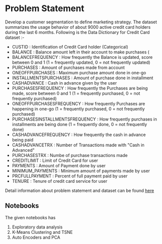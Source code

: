 # Problem Statement

Develop a customer segmentation to define marketing strategy. The dataset summarizes the usage behavior of about 9000 active credit card holders during the last 6 months.
Following is the Data Dictionary for Credit Card dataset :-

* CUSTID : Identification of Credit Card holder (Categorical)
* BALANCE : Balance amount left in their account to make purchases (
* BALANCEFREQUENCY : How frequently the Balance is updated, score between 0 and 1 (1 = frequently updated, 0 = not frequently updated)
* PURCHASES : Amount of purchases made from account
* ONEOFFPURCHASES : Maximum purchase amount done in one-go
* INSTALLMENTSPURCHASES : Amount of purchase done in installment
* CASHADVANCE : Cash in advance given by the user
* PURCHASESFREQUENCY : How frequently the Purchases are being made, score between 0 and 1 (1 = frequently purchased, 0 = not frequently purchased)
* ONEOFFPURCHASESFREQUENCY : How frequently Purchases are happening in one-go (1 = frequently purchased, 0 = not frequently purchased)
* PURCHASESINSTALLMENTSFREQUENCY : How frequently purchases in installments are being done (1 = frequently done, 0 = not frequently done)
* CASHADVANCEFREQUENCY : How frequently the cash in advance being paid
* CASHADVANCETRX : Number of Transactions made with "Cash in Advanced"
* PURCHASESTRX : Numbe of purchase transactions made
* CREDITLIMIT : Limit of Credit Card for user
* PAYMENTS : Amount of Payment done by user
* MINIMUM_PAYMENTS : Minimum amount of payments made by user
* PRCFULLPAYMENT : Percent of full payment paid by user
* TENURE : Tenure of credit card service for user

Detail information about problem statement and dataset can be found [here](https://www.kaggle.com/arjunbhasin2013/ccdata)


## Notebooks 
The given notebooks has 
1. Exploratory data analysis
2. K-Means Clustering and TSNE 
3. Auto Encoders and PCA
